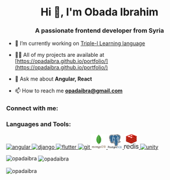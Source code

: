 <h1 align="center">Hi 👋, I'm Obada Ibrahim</h1>
<h3 align="center">A passionate frontend developer from Syria</h3>

- 🔭 I’m currently working on [Triple-l Learning language](https://triple-l.io/)

- 👨‍💻 All of my projects are available at [https://opadaibra.github.io/portfolio/](https://opadaibra.github.io/portfolio/)

- 💬 Ask me about **Angular, React**

- 📫 How to reach me **opadaibra@gmail.com**

<h3 align="left">Connect with me:</h3>
<p align="left">
</p>

<h3 align="left">Languages and Tools:</h3>
<p align="left"> <a href="https://angular.io" target="_blank" rel="noreferrer"> <img src="https://angular.io/assets/images/logos/angular/angular.svg" alt="angular" width="40" height="40"/> </a> <a href="https://www.djangoproject.com/" target="_blank" rel="noreferrer"> <img src="https://cdn.worldvectorlogo.com/logos/django.svg" alt="django" width="40" height="40"/> </a> <a href="https://flutter.dev" target="_blank" rel="noreferrer"> <img src="https://www.vectorlogo.zone/logos/flutterio/flutterio-icon.svg" alt="flutter" width="40" height="40"/> </a> <a href="https://git-scm.com/" target="_blank" rel="noreferrer"> <img src="https://www.vectorlogo.zone/logos/git-scm/git-scm-icon.svg" alt="git" width="40" height="40"/> </a> <a href="https://www.mongodb.com/" target="_blank" rel="noreferrer"> <img src="https://raw.githubusercontent.com/devicons/devicon/master/icons/mongodb/mongodb-original-wordmark.svg" alt="mongodb" width="40" height="40"/> </a> <a href="https://www.postgresql.org" target="_blank" rel="noreferrer"> <img src="https://raw.githubusercontent.com/devicons/devicon/master/icons/postgresql/postgresql-original-wordmark.svg" alt="postgresql" width="40" height="40"/> </a> <a href="https://redis.io" target="_blank" rel="noreferrer"> <img src="https://raw.githubusercontent.com/devicons/devicon/master/icons/redis/redis-original-wordmark.svg" alt="redis" width="40" height="40"/> </a> <a href="https://unity.com/" target="_blank" rel="noreferrer"> <img src="https://www.vectorlogo.zone/logos/unity3d/unity3d-icon.svg" alt="unity" width="40" height="40"/> </a> </p>

<p><img align="left" src="https://github-readme-stats.vercel.app/api/top-langs?username=opadaibra&show_icons=true&locale=en&layout=compact" alt="opadaibra" /></p>

<p>&nbsp;<img align="center" src="https://github-readme-stats.vercel.app/api?username=opadaibra&show_icons=true&locale=en" alt="opadaibra" /></p>

<p><img align="center" src="https://github-readme-streak-stats.herokuapp.com/?user=opadaibra&" alt="opadaibra" /></p>
